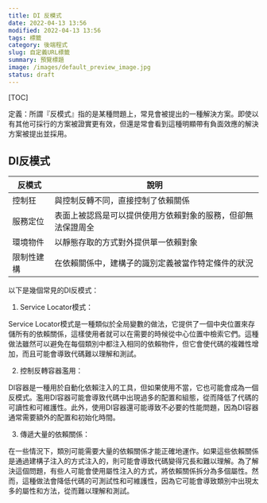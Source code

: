 ```yaml
---
title: DI 反模式
date: 2022-04-13 13:56
modified: 2022-04-13 13:56
tags: 標籤
category: 後端程式
slug: 自定義URL標籤
summary: 預覽標題
image: /images/default_preview_image.jpg
status: draft
---
```


[TOC]

定義：所謂『反模式』指的是某種問題上，常見會被提出的一種解決方案。即使以有其他可採行的方案被證實更有效，但還是常會看到這種明顯帶有負面效應的解決方案被提出並採用。


## DI反模式

| 反模式     | 說明                                                         |
| ---------- | ------------------------------------------------------------ |
| 控制狂     | 與控制反轉不同，直接控制了依賴關係                           |
| 服務定位   | 表面上被認爲是可以提供使用方依賴對象的服務，但卻無法保證周全 |
| 環境物件   | 以靜態存取的方式對外提供單一依賴對象                         |
| 限制性建構 | 在依賴關係中，建構子的識別定義被當作特定條件的狀況           |


以下是幾個常見的DI反模式：

1.  Service Locator模式：

Service Locator模式是一種類似於全局變數的做法，它提供了一個中央位置來存儲所有的依賴關係，這樣使用者就可以在需要的時候從中心位置中檢索它們。這種做法雖然可以避免在每個類別中都注入相同的依賴物件，但它會使代碼的複雜性增加，而且可能會導致代碼難以理解和測試。

2.  控制反轉容器濫用：

DI容器是一種用於自動化依賴注入的工具，但如果使用不當，它也可能會成為一個反模式。濫用DI容器可能會導致代碼中出現過多的配置和組態，從而降低了代碼的可讀性和可維護性。此外，使用DI容器還可能導致不必要的性能問題，因為DI容器通常需要額外的配置和初始化時間。

3.  傳遞大量的依賴關係：

在一些情況下，類別可能需要大量的依賴關係才能正確地運作。如果這些依賴關係是通過建構子注入的方式注入的，則可能會導致代碼變得冗長和難以理解。為了解決這個問題，有些人可能會使用屬性注入的方式，將依賴關係拆分為多個屬性。然而，這種做法會降低代碼的可測試性和可維護性，因為它可能會導致類別中出現太多的屬性和方法，從而難以理解和測試。